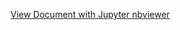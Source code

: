 [View Document with Jupyter nbviewer](https://nbviewer.org/github/mjbancro/HelpfulGISProgrammingLinks/blob/nb-viewer/GIS%20Programming%20Links.ipynb)
